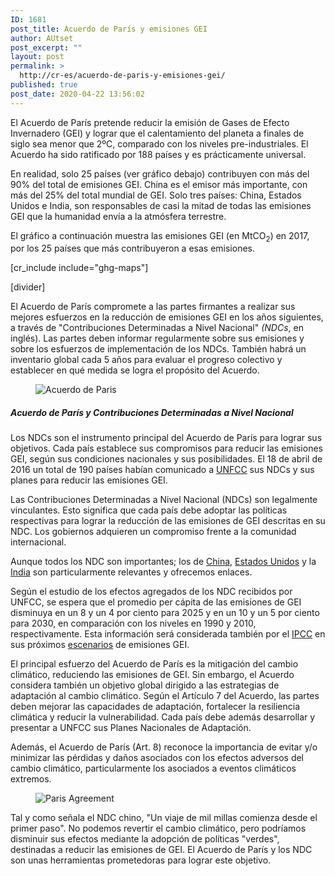 ```yaml
---
ID: 1681
post_title: Acuerdo de París y emisiones GEI
author: AUtset
post_excerpt: ""
layout: post
permalink: >
  http://cr-es/acuerdo-de-paris-y-emisiones-gei/
published: true
post_date: 2020-04-22 13:56:02
---
```

<!-- wp:paragraph -->
<p>El Acuerdo de París pretende reducir la emisión de Gases de Efecto Invernadero (GEI) y lograr que el calentamiento del planeta a finales de siglo sea menor que 2ºC, comparado con los niveles pre-industriales. El Acuerdo ha sido ratificado por 188 países y es prácticamente universal.</p>
<!-- /wp:paragraph -->

<!-- wp:paragraph {"className":"framed-box"} -->
<p class="framed-box">En realidad, solo 25 países (ver gráfico debajo) contribuyen con más del 90% del total de emisiones GEI. China es el emisor más importante, con más del 25% del total mundial de GEI. Solo tres países: China, Estados Unidos e India, son responsables de casi la mitad de todas las emisiones GEI que la humanidad envía a la atmósfera terrestre. </p>
<!-- /wp:paragraph -->

<!-- wp:paragraph -->
<p>El gráfico a continuación muestra las emisiones GEI (en MtCO<sub>2</sub>) en 2017, por los 25 países que más contribuyeron a esas emisiones.</p>
<!-- /wp:paragraph -->

<!-- wp:shortcode -->
[cr_include include="ghg-maps"]
<!-- /wp:shortcode -->

<!-- wp:shortcode -->
[divider]
<!-- /wp:shortcode -->

<!-- wp:paragraph -->
<p>El Acuerdo de París compromete a las partes firmantes a realizar sus mejores esfuerzos en la reducción de emisiones GEI en los años siguientes, a través de "Contribuciones Determinadas a Nivel Nacional" <em>(NDCs</em>, en inglés). Las partes deben informar regularmente sobre sus emisiones y sobre los esfuerzos de implementación de los NDCs. También habrá un inventario global cada 5 años para evaluar el progreso colectivo y establecer en qué medida se logra el propósito del Acuerdo.</p>
<!-- /wp:paragraph -->

<!-- wp:more -->
<!--more-->
<!-- /wp:more -->

<!-- wp:image -->
<figure class="wp-block-image"><img src="https://unfccc.int/sites/default/files/styles/hero_carousel_960x640/public/paris_agreement_adopted_1_758.jpg?itok=WTjOIvOr" alt="Acuerdo de Paris"/></figure>
<!-- /wp:image -->

<!-- wp:heading {"level":5} -->
<h5>Acuerdo de París y Contribuciones Determinadas a Nivel Nacional</h5>
<!-- /wp:heading -->

<!-- wp:paragraph -->
<p>Los NDCs son el instrumento principal del Acuerdo de París para lograr sus objetivos. Cada país establece sus compromisos para reducir las emisiones GEI, según sus condiciones nacionales y sus posibilidades. El 18 de abril de 2016 un total de 190 países habían comunicado a <a rel="noreferrer noopener" href="https://unfccc.int/" target="_blank">UNFCC</a> sus NDCs y sus planes para reducir las emisiones GEI. </p>
<!-- /wp:paragraph -->

<!-- wp:paragraph {"className":"framed-box"} -->
<p class="framed-box">Las Contribuciones Determinadas a Nivel Nacional (NDCs) son legalmente vinculantes. Esto significa que cada país debe adoptar las políticas respectivas para lograr la reducción de las emisiones de GEI descritas en su NDC. Los gobiernos adquieren un compromiso frente a la comunidad internacional. </p>
<!-- /wp:paragraph -->

<!-- wp:paragraph -->
<p>Aunque todos los NDC son importantes; los de <a rel="noreferrer noopener" href="https://www4.unfccc.int/sites/ndcstaging/PublishedDocuments/China%20First/China's%20First%20NDC%20Submission.pdf" target="_blank">China</a>, <a rel="noreferrer noopener" href="https://www4.unfccc.int/sites/ndcstaging/PublishedDocuments/United%20States%20of%20America%20First/U.S.A.%20First%20NDC%20Submission.pdf" target="_blank">Estados Unidos</a> y la <a rel="noreferrer noopener" href="https://www4.unfccc.int/sites/ndcstaging/PublishedDocuments/India%20First/INDIA%20INDC%20TO%20UNFCCC.pdf" target="_blank">India</a> son particularmente relevantes y ofrecemos enlaces.</p>
<!-- /wp:paragraph -->

<!-- wp:paragraph -->
<p>Según el estudio de los efectos agregados de los NDC recibidos por UNFCC, se espera que el promedio per cápita de las emisiones de GEI disminuya en un 8 y un 4 por ciento para 2025 y en un 10 y un 5 por ciento para 2030, en comparación con los niveles en 1990 y 2010, respectivamente. Esta información será considerada también por el <a rel="noreferrer noopener" href="https://www.ipcc.ch/languages-2/spanish/" target="_blank">IPCC</a> en sus próximos <a href="https://es.climarisk.com/proyecciones-del-cambio-climatico/">escenarios</a> de emisiones GEI.</p>
<!-- /wp:paragraph -->

<!-- wp:paragraph -->
<p>El principal esfuerzo del Acuerdo de París es  la mitigación del cambio climático, reduciendo las emisiones de GEI. Sin embargo, el Acuerdo considera también un objetivo global dirigido a las estrategias de adaptación al cambio climático. Según el Artículo 7 del Acuerdo, las partes deben mejorar las capacidades de adaptación, fortalecer la resiliencia climática y reducir la vulnerabilidad. Cada país debe además  desarrollar y presentar a UNFCC sus Planes Nacionales de Adaptación.</p>
<!-- /wp:paragraph -->

<!-- wp:paragraph -->
<p>Además, el Acuerdo de París (Art. 8) reconoce la importancia de evitar y/o minimizar las pérdidas y daños asociados con los efectos adversos del cambio climático, particularmente los asociados a eventos climáticos extremos.</p>
<!-- /wp:paragraph -->

<!-- wp:image {"id":2471} -->
<figure class="wp-block-image"><img src="https://climarisk.com/wp-content/uploads/2020/04/Paris-Agreement-1024x768.jpg" alt="Paris Agreement" class="wp-image-2471"/></figure>
<!-- /wp:image -->

<!-- wp:paragraph -->
<p>Tal y como señala el NDC chino, "Un viaje de mil millas comienza desde el primer paso". No podemos revertir el cambio climático, pero podríamos disminuir sus efectos mediante la adopción de políticas "verdes", destinadas a reducir las emisiones de GEI. El Acuerdo de París y los NDC son unas herramientas prometedoras para lograr este objetivo.</p>
<!-- /wp:paragraph -->